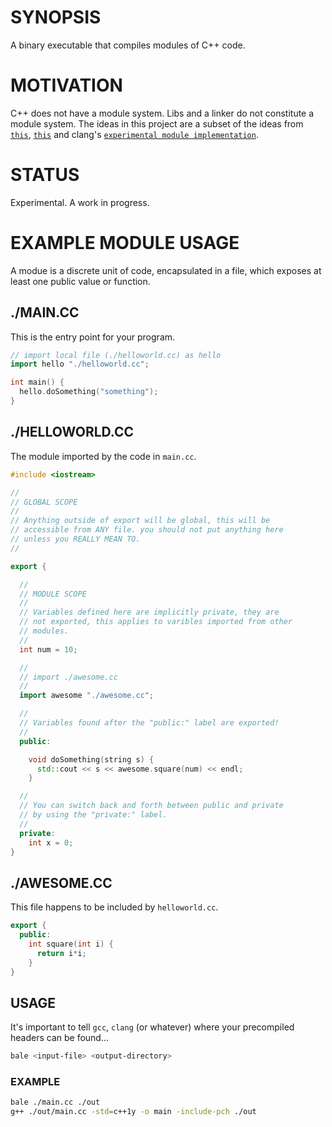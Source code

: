# SYNOPSIS
A binary executable that compiles modules of C++ code.


# MOTIVATION
C++ does not have a module system. Libs and a linker do not constitute a
module system. The ideas in this project are a subset of the ideas from
[`this`](http://www.open-std.org/jtc1/sc22/wg21/docs/papers/2006/n2073.pdf), 
[`this`](http://isocpp.org/files/papers/n4214.pdf) and clang's 
[`experimental module implementation`](http://clang.llvm.org/docs/Modules.html).


# STATUS
Experimental. A work in progress.


# EXAMPLE MODULE USAGE
A modue is a discrete unit of code, encapsulated in a file, which exposes at 
least one public value or function. 


## ./MAIN.CC
This is the entry point for your program.

```cpp
// import local file (./helloworld.cc) as hello
import hello "./helloworld.cc";

int main() {
  hello.doSomething("something");
}
```


## ./HELLOWORLD.CC
The module imported by the code in `main.cc`.

```cpp
#include <iostream>

//
// GLOBAL SCOPE
//
// Anything outside of export will be global, this will be 
// accessible from ANY file. you should not put anything here 
// unless you REALLY MEAN TO.
//

export {

  //
  // MODULE SCOPE
  //
  // Variables defined here are implicitly private, they are
  // not exported, this applies to varibles imported from other 
  // modules.
  //
  int num = 10;

  //
  // import ./awesome.cc 
  //
  import awesome "./awesome.cc";

  //
  // Variables found after the "public:" label are exported!
  //
  public:

    void doSomething(string s) {
      std::cout << s << awesome.square(num) << endl;
    }

  //
  // You can switch back and forth between public and private
  // by using the "private:" label.
  //
  private:
    int x = 0;
}
```

## ./AWESOME.CC
This file happens to be included by `helloworld.cc`.

```cpp
export {
  public:
    int square(int i) {
      return i*i;
    }
}
```

## USAGE
It's important to tell `gcc`, `clang` (or whatever) where your 
precompiled headers can be found...

```bash
bale <input-file> <output-directory>
```

### EXAMPLE
```bash
bale ./main.cc ./out
g++ ./out/main.cc -std=c++1y -o main -include-pch ./out
```

